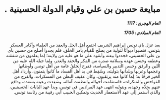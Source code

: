 <h1 dir="rtl">مبايعة حسين بن علي وقيام الدولة الحسينية .</h1>

<h5 dir="rtl">العام الهجري:  1117

العام الميلادي: 1705

</h5>

<p dir="rtl">بعد عزل باي تونس إبراهيم الشريف اجتمع أهل الحل والعقد من العلماء وأكابر العسكر بتونس، فنصبوا ديوانًا لتولية من يصلح للقيام بأمر الخلق، فلم يجدوا أصلح من حسين باي بن علي الحسيني، فجددوا بيعته وأبقوه على ما هو عليه من ولايته؛ لِما يعلمون من شفقته وعطفه وحسن عهده وسلامة صدره من المكر والحقد والغدر، ولِما جبله الله عليه من اللين والرفق وحسن التدبير والسياسة، ففرح الخلقُ عامة من أهل تونس وأوطانها وعجمها وعربها وبلدانها بتوليته، وسُقِط في يد أهل الفساد ما كانوا يتمنون، وازداد أهل الخير فرحًا به؛ لِما كانوا منه يرتقبون، وكان عفيف البطن من المسكرات، والفرج من الفواحش والمنكرات، فاستقامت أحواله وانتظمت آماله، وسَعِدت رعيته بسعده، ودافع عنهم بجِدِّه وجهده، وبتوليه انتهى عهد المراديين في تونس، وبدأ عهد البايات الحسينيين، والذي استمر إلى عهد الاستعمار الحديث وتمكين الحبيب أبي رقيبة من رئاسة تونس.</p></br>
